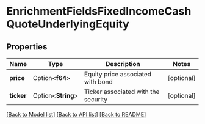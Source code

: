 # EnrichmentFieldsFixedIncomeCashQuoteUnderlyingEquity

## Properties

Name | Type | Description | Notes
------------ | ------------- | ------------- | -------------
**price** | Option<**f64**> | Equity price associated with bond | [optional]
**ticker** | Option<**String**> | Ticker associated with the security | [optional]

[[Back to Model list]](../README.md#documentation-for-models) [[Back to API list]](../README.md#documentation-for-api-endpoints) [[Back to README]](../README.md)


